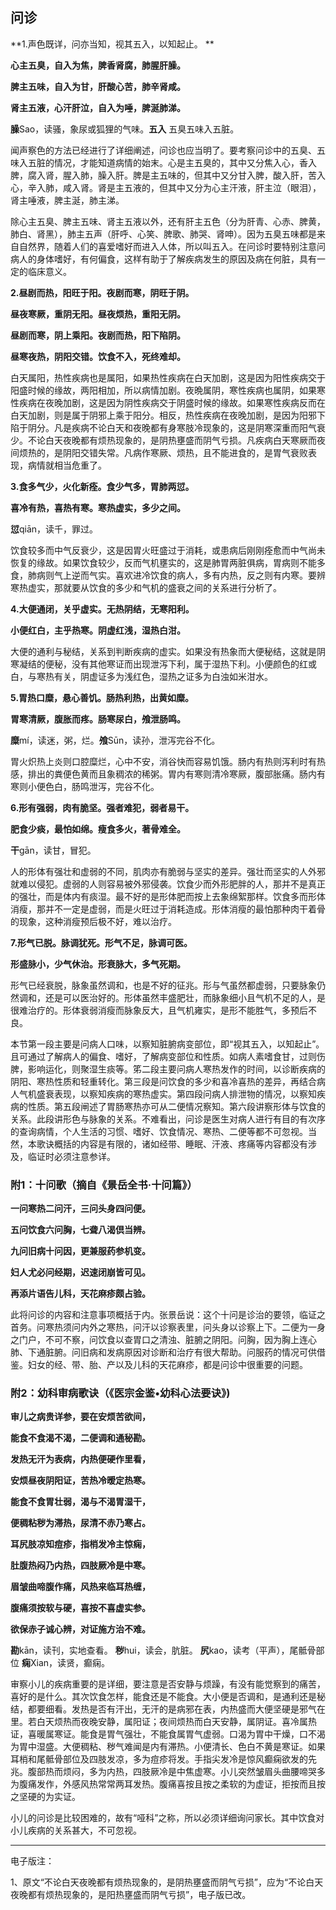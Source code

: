 ## 问诊

**1.声色既详，问亦当知，视其五入，以知起止。 **

**心主五臭，自入为焦，脾香肾腐，肺腥肝臊。**

**脾主五味，自入为甘，肝酸心苦，肺辛肾咸。**

**肾主五液，心汗肝泣，自入为唾，脾涎肺涕。**

**臊**Sao，读骚，象尿或狐狸的气味。**五入** 五臭五味入五脏。

闻声察色的方法已经进行了详细阐述，问诊也应当明了。要考察问诊中的五臭、五味入五脏的情况，才能知道病情的始末。心是主五臭的，其中又分焦入心，香入脾，腐入肾，腥入肺，臊入肝。脾是主五味的，但其中又分甘入脾，酸入肝，苦入心，辛入肺，咸入肾。肾是主五液的，但其中又分为心主汗液，肝主泣（眼泪），肾主唾液，脾主涎，肺主涕。

除心主五臭、脾主五味、肾主五液以外，还有肝主五色（分为肝青、心赤、脾黄，肺白、肾黑），肺主五声（肝呼、心笑、脾歌、肺哭、肾呻）。因为五臭五味都是来自自然界，随着人们的喜爱嗜好而进入人体，所以叫五入。在问诊时要特别注意问病人的身体嗜好，有何偏食，这样有助于了解疾病发生的原因及病在何脏，具有一定的临床意义。

**2.昼剧而热，阳旺于阳。夜剧而寒，阴旺于阴。**

**昼夜寒厥，重阴无阳。昼夜烦热，重阳无阴。**

**昼剧而寒，阴上乘阳。夜剧而热，阳下陷阴。**

**昼寒夜热，阴阳交错。饮食不入，死终难却。**

白天属阳，热性疾病也是属阳，如果热性疾病在白天加剧，这是因为阳性疾病交于阳盛时候的缘故，两阳相加，所以病情加剧。夜晩属阴，寒性疾病也属阴，如果寒性疾病在夜晚加剧，这是因为阴性疾病交于阴盛时候的缘故。如果寒性疾病反而在白天加剧，则是属于阴邪上乘于阳分。相反，热性疾病在夜晚加剧，是因为阳邪下陷于阴分。凡是疾病不论白天和夜晚都有身寒肢冷现象的，这是阴寒深重而阳气衰少。不论白天夜晚都有烦热现象的，是阴热壅盛而阴气亏损。凡疾病白天寒厥而夜间烦热的，是阴阳交错失常。凡病作寒厥、烦热，且不能进食的，是胃气衰败表现，病情就相当危重了。

**3.食多气少，火化新痊。食少气多，胃肺两愆。**

**喜冷有热，喜热有寒。寒热虚实，多少之间。**

**愆**qiān，读千，罪过。

饮食较多而中气反衰少，这是因胃火旺盛过于消耗，或患病后刚刚痊愈而中气尚未恢复的缘故。如果饮食较少，反而气机壅实的，这是肺胃两脏俱病，胃病则不能多食，肺病则气上逆而气实。喜欢进冷饮食的病人，多有内热，反之则有内寒。要辨寒热虚实，那就要从饮食的多少和气机的盛衰之间的关系进行分析了。

**4.大便通闭，关乎虚实。无热阴结，无寒阳利。**

**小便红白，主乎热寒。阴虚红浅，湿热白泔。**

大便的通利与秘结，关系到判断疾病的虚实。如果没有热象而大便秘结，这就是阴寒凝结的便秘，没有其他寒证而出现泄泻下利，属于湿热下利。小便颜色的红或白，与寒热有关，阴虚证多为浅红色，湿热之证多为白浊如米泔水。

**5.胃热口糜，悬心善饥。肠热利热，出黄如糜。**

**胃寒清厥，腹胀而疼。肠寒尿白，飧泄肠鸣。**

**糜**mí，读迷，粥，烂。**飧**Sūn，读孙，泄泻完谷不化。

胃火炽热上炎则口腔糜烂，心中不安，消谷快而容易饥饿。肠内有热则泻利时有热感，排出的粪便色黄而且象稠浓的稀粥。胃内有寒则清冷寒厥，腹部胀痛。肠内有寒则小便色白，肠鸣泄泻，完谷不化。

**6.形有强弱，肉有脆坚。强者难犯，弱者易干。**

**肥食少痰，最怕如绵。瘦食多火，著骨难全。**

**干**gān，读甘，冒犯。

人的形体有强壮和虚弱的不同，肌肉亦有脆弱与坚实的差异。强壮而坚实的人外邪就难以侵犯。虚弱的人则容易被外邪侵袭。饮食少而外形肥胖的人，那并不是真正的强壮，而是体内有痰湿。最不好的是形体肥而按上去象绵絮那样。饮食多而形体消瘦，那并不一定是虚弱，而是火旺过于消耗造成。形体消瘦的最怕那种肉干着骨的现象，这种消瘦预后极不好，难以治疗。

**7.形气已脱。脉调犹死。形气不足，脉调可医。**

**形盛脉小，少气休治。形衰脉大，多气死期。**

形气已经衰脱，脉象虽然调和，也是不好的征兆。形与气虽然都虚弱，只要脉象仍然调和，还是可以医治好的。形体虽然丰盛肥壮，而脉象细小且气机不足的人，是很难治疗的。形体衰弱消瘦而脉象反大，且气机雍实，是形不能胜气，多预后不良。

本节第一段主要是问病人口味，以察知脏腑病变部位，即“视其五入，以知起止”。且可通过了解病人的偏食、嗜好，了解病变部位和性质。如病人素嗜食甘，过则伤脾，影响运化，则聚湿生痰等。笫二段主要问病人寒热发作的时间，以诊断疾病的阴阳、寒热性质和轻重转化。第三段是问饮食的多少和喜冷喜热的差异，再结合病人气机盛衰表现，以察知疾病的寒热虚实。第四段问病人排泄物的情况，以察知疾病的性质。第五段闸述了胃肠寒热亦可从二便情况察知。第六段讲察形体与饮食的关系。此段讲形色与脉象的关系。不难看出，问诊是医生对病人进行有目的有次序的查询病情，个人生活的习惯、嗜好、饮食情况、寒热、二便等都不可忽视。当然，本歌诀概括的内容是有限的，诸如经带、睡眠、汗液、疼痛等内容都没有涉及，临证时必须注意参详。

### **附1：十问歌**（摘自《景岳全书·十问篇》）

**一问寒热二问汗，三问头身四问便。**

**五问饮食六问胸，七聋八渴倶当辨。**

**九问旧病十问因，更兼服药参机变。**

**妇人尤必问经期，迟速闭崩皆可见。**

**再添片语告儿科，天花麻疹颇占验。**

此将问诊的内容和注意事项概括于内。张景岳说：这个十问是诊治的要领，临证之首务。问寒热须问内外之寒热，问汗以诊察表里，问头身以诊察上下。二便为一身之门户，不可不察，问饮食以查胃口之清浊、脏腑之阴阳。问胸，因为胸上连心肺、下通脏腑。问旧病和发病原因对诊断和治疗有很大帮助。问服药的情况可供借鉴。妇女的经、带、胎、产以及儿科的天花麻疹，都是问诊中很重要的问题。

### **附2：幼科审病歌诀**（《医宗金鉴•幼科心法要诀》)

**审儿之病贵详参，要在安烦苦欲间，**

**能食不食渴不渴，二便调和通秘勘。**

**发热无汗为表病，内热便硬作里看，**

**安烦昼夜阴阳证，苦热冷暧定热寒。**

**能食不食胃壮弱，渴与不渴胃湿干，**

**便稠粘秽为滞热，尿清不赤乃寒占。**

**耳尻肢凉知痘疹，指梢发冷主惊痫，**

**肚腹热闷乃内热，四肢厥冷是中寒。**

**眉皱曲啼腹作痛，风热来临耳热缠，**

**腹痛须按软与硬，喜按不喜虚实参。**

**欲保赤子诚心辨，对证施方治不难。**

**勘**kān，读刊，实地查看。 **秽**hui，读会，肮脏。 **尻**kao，读考（平声），尾骶骨部位 **痫**Xian，读贤，癫痫。

审察小儿的疾病重要的是详细，要注意是否安静与烦躁，有没有能觉察到的痛苦，喜好的是什么。其次饮食怎样，能食还是不能食。大小便是否调和，是通利还是秘结，都要细看。发热是否有汗出，无汗的是病邪在表，内热盛而大便坚硬是邪气在里。若白天烦热而夜晚安静，属阳证；夜间烦热而白天安静，属阴证。喜冷属热证，喜暖属寒证。能食是胃气强壮，不能食属胃气虚弱。口渴为胃中干燥，口不渴为胃中湿盛。大便稠粘、秽气难闻是内有滞热。小便清长、色白不黄是寒证。如果耳梢和尾骶骨部位及四肢发凉，多为痘疹将发。手指尖发冷是惊风癫痫欲发的先兆。腹部热而烦闷，多为内热，四肢厥冷是中焦虚寒。小儿突然皱眉头曲腰啼哭多为腹痛发作，外感风热常常两耳发热。腹痛喜按且按之柔软的为虚证，拒按而且按之坚硬的为实证。

小儿的问诊是比较困难的，故有“哑科”之称，所以必须详细询问家长。其中饮食对小儿疾病的关系甚大，不可忽视。



------

电子版注：

1、原文“不论白天夜晚都有烦热现象的，是阴热壅盛而阴气亏损”，应为“不论白天夜晚都有烦热现象的，是阳热壅盛而阴气亏损”，电子版已改。
